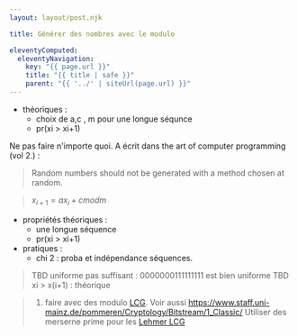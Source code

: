 ```yaml
---
layout: layout/post.njk

title: Générer des nombres avec le modulo

eleventyComputed:
  eleventyNavigation:
    key: "{{ page.url }}"
    title: "{{ title | safe }}"
    parent: "{{ '../' | siteUrl(page.url) }}"
---
```



- théoriques :
  - choix de a,c , m pour une longue séqunce
  - pr(xi > xi+1)

Ne pas faire n'importe quoi. A écrit dans the art of computer programming (vol 2.) :

> Random numbers should not be generated with a method chosen at random.

> $x_{i+1} = ax_i + c mod m$

- propriétés théoriques :
  - une longue séquence
  - pr(xi > xi+1)
- pratiques :
  - chi 2 : proba et indépendance séquences.

> TBD uniforme pas suffisant : 0000000111111111 est bien uniforme
> TBD xi > x(i+1) : théorique

> 1. faire avec des modulo [LCG](https://en.wikipedia.org/wiki/Linear_congruential_generator). Voir aussi <https://www.staff.uni-mainz.de/pommeren/Cryptology/Bitstream/1_Classic/>
> Utiliser des merserne prime pour les [Lehmer LCG](https://en.wikipedia.org/wiki/Lehmer_random_number_generator)
